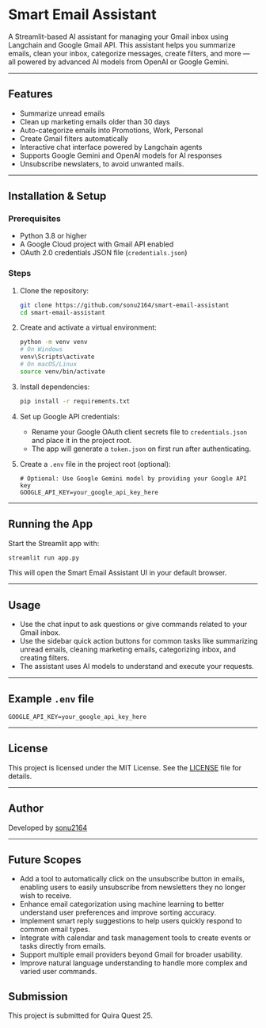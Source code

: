 # Smart Email Assistant

A Streamlit-based AI assistant for managing your Gmail inbox using Langchain and Google Gmail API. This assistant helps you summarize emails, clean your inbox, categorize messages, create filters, and more — all powered by advanced AI models from OpenAI or Google Gemini.

---

## Features

- Summarize unread emails
- Clean up marketing emails older than 30 days
- Auto-categorize emails into Promotions, Work, Personal
- Create Gmail filters automatically
- Interactive chat interface powered by Langchain agents
- Supports Google Gemini and OpenAI models for AI responses
- Unsubscribe newslaters, to avoid unwanted mails.

---

## Installation & Setup

### Prerequisites

- Python 3.8 or higher
- A Google Cloud project with Gmail API enabled
- OAuth 2.0 credentials JSON file (`credentials.json`)

### Steps

1. Clone the repository:

   ```bash
   git clone https://github.com/sonu2164/smart-email-assistant
   cd smart-email-assistant
   ```

2. Create and activate a virtual environment:

   ```bash
   python -m venv venv
   # On Windows
   venv\Scripts\activate
   # On macOS/Linux
   source venv/bin/activate
   ```

3. Install dependencies:

   ```bash
   pip install -r requirements.txt
   ```

4. Set up Google API credentials:

   - Rename your Google OAuth client secrets file to `credentials.json` and place it in the project root.
   - The app will generate a `token.json` on first run after authenticating.

5. Create a `.env` file in the project root (optional):

   ```env
   # Optional: Use Google Gemini model by providing your Google API key
   GOOGLE_API_KEY=your_google_api_key_here
   ```

---

## Running the App

Start the Streamlit app with:

```bash
streamlit run app.py
```

This will open the Smart Email Assistant UI in your default browser.

---

## Usage

- Use the chat input to ask questions or give commands related to your Gmail inbox.
- Use the sidebar quick action buttons for common tasks like summarizing unread emails, cleaning marketing emails, categorizing inbox, and creating filters.
- The assistant uses AI models to understand and execute your requests.

---

## Example `.env` file

```env
GOOGLE_API_KEY=your_google_api_key_here
```

---

## License

This project is licensed under the MIT License. See the [LICENSE](LICENSE) file for details.

---

## Author

Developed by [sonu2164](https://github.com/sonu2164)

---

## Future Scopes

- Add a tool to automatically click on the unsubscribe button in emails, enabling users to easily unsubscribe from newsletters they no longer wish to receive.
- Enhance email categorization using machine learning to better understand user preferences and improve sorting accuracy.
- Implement smart reply suggestions to help users quickly respond to common email types.
- Integrate with calendar and task management tools to create events or tasks directly from emails.
- Support multiple email providers beyond Gmail for broader usability.
- Improve natural language understanding to handle more complex and varied user commands.

## Submission

This project is submitted for Quira Quest 25.
